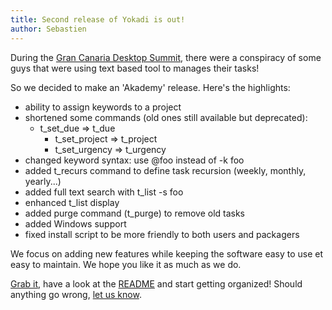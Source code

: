 ```yaml
---
title: Second release of Yokadi is out!
author: Sebastien
---
```

During the [Gran Canaria Desktop Summit](http://www.grancanariadesktopsummit.org/), there were a conspiracy of some
guys that were using text based tool to manages their tasks!

So we decided to make an 'Akademy' release. Here's the highlights:
- ability to assign keywords to a project
- shortened some commands (old ones still available but deprecated):
	- t_set_due => t_due
        - t_set_project => t_project
        - t_set_urgency => t_urgency
- changed keyword syntax: use @foo instead of -k foo
- added t_recurs command to define task recursion (weekly, monthly, yearly...)
- added full text search with t_list -s foo
- enhanced t_list display
- added purge command (t_purge) to remove old tasks
- added Windows support
- fixed install script to be more friendly to both users and packagers

We focus on adding new features while keeping the software easy to use et easy
to maintain. We hope you like it as much as we do.

[Grab it](download.html), have a look at the [README](README.html)
and start getting organized! Should anything go wrong, [let us know](contact.html).
